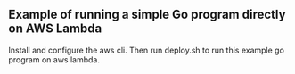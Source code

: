 ## Example of running a simple Go program directly on AWS Lambda

Install and configure the aws cli. Then run deploy.sh to run this example go program on aws lambda.